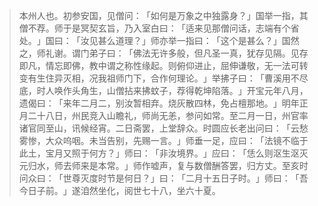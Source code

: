 
> 本州人也。初参安国，见僧问：​「如何是万象之中独露身？​」国举一指，其僧不荐。师于是冥契玄旨，乃入室白曰：​「适来见那僧问话，志端有个省处。​」国曰：​「汝见甚么道理？​」师亦举一指曰：​「这个是甚么？​」国然之，师礼谢。谓门弟子曰：​「佛法无许多般，但凡圣一真，犹存见隔。见存即凡，情忘即佛，教中谓之称性缘起。则俯仰进止，屈伸谦敬，无一法可转变有生住异灭相，况我祖师门下，合作何理论。​」举拂子曰：​「曹溪用不尽底，时人唤作头角生，山僧拈来拂蚊子，荐得乾坤陷落。​」开宝元年八月，遗偈曰：​「来年二月二，别汝暂相弃。烧灰散四林，免占檀那地。​」明年正月二十八日，州民竞入山瞻礼，师尚无恙，参问如常。至二月一日，州官率诸官同至山，讯候经宵。二日斋罢，上堂辞众。时圆应长老出问曰：​「云愁雾惨，大众呜咽。未当告别，先赐一言。​」师垂一足，应曰：​「法镜不临于此土，宝月又照于何方？​」师曰：​「非汝境界。​」应曰：​「恁么则沤生沤灭元归水，师去师来是本常。​」师作嘘声，复与数僧酬答罢，归方丈。至亥时问众曰：​「世尊灭度时节是何日？​」曰：​「二月十五日子时。​」师曰：​「吾今日子前。​」遂洎然坐化，阅世七十八，坐六十夏。
